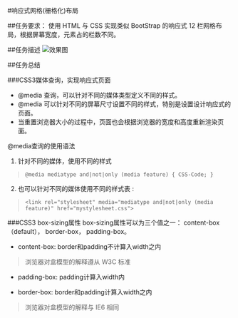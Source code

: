 #响应式网格(栅格化)布局

##任务要求：
使用 HTML 与 CSS 实现类似 BootStrap 的响应式 12 栏网格布局，根据屏幕宽度，元素占的栏数不同。

##任务描述
![效果图](http://7xrp04.com1.z0.glb.clouddn.com/task_1_8_1.png) 

##任务总结

###CSS3媒体查询，实现响应式页面
* @media 查询，可以针对不同的媒体类型定义不同的样式。
* @media 可以针对不同的屏幕尺寸设置不同的样式，特别是设置设计响应式的页面。
* 当重置浏览器大小的过程中，页面也会根据浏览器的宽度和高度重新渲染页面。

@media查询的使用语法

1. 针对不同的媒体，使用不同的样式

> `@media mediatype and|not|only (media feature) {
>     CSS-Code;
> }`

2. 也可以针对不同的媒体使用不同的样式表 :

> `<link rel="stylesheet" media="mediatype and|not|only (media feature)" href="mystylesheet.css">`

###CSS3 box-sizing属性
box-sizing属性可以为三个值之一： content-box（default）， border-box， padding-box。
* content-box: border和padding不计算入width之内
> 浏览器对盒模型的解释遵从 W3C 标准
* padding-box: padding计算入width内
> 
* border-box: border和padding计算入width之内
> 浏览器对盒模型的解释与 IE6 相同

